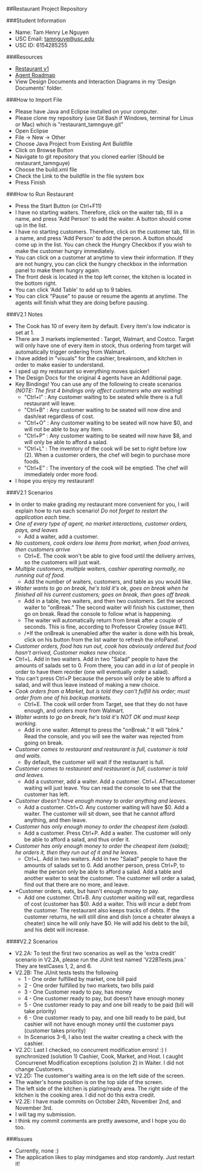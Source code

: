 ##Restaurant Project Repository

###Student Information
  + Name: Tam Henry Le Nguyen
  + USC Email: tamnguye@usc.edu
  + USC ID: 6154285255

###Resources
  + [Restaurant v1](http://www-scf.usc.edu/~csci201/readings/restaurant-v1.html)
  + [Agent Roadmap](http://www-scf.usc.edu/~csci201/readings/agent-roadmap.html)
  + View Design Documents and Interaction Diagrams in my 'Design Documents' folder.

###How to Import File
  + Please have Java and Eclipse installed on your computer.
  + Please clone my repository (use Git Bash if Windows, terminal for Linux or Mac)
    which is "restaurant_tamnguye.git"
  + Open Eclipse
  + File -> New -> Other
  + Choose Java Project from Existing Ant Buildfile
  + Click on Browse Button
  + Navigate to git repository that you cloned earlier (Should be restaurant_tamnguye)
  + Choose the build.xml file
  + Check the Link to the buildfile in the file system box
  + Press Finish

###How to Run Restaurant
  + Press the Start Button (or Ctrl+F11)
  + I have no starting waiters. Therefore, click on the waiter tab,
    fill in a name, and press 'Add Person' to add the waiter. A button
    should come up in the list.
  + I have no starting customers. Therefore, click on the customer tab,
    fill in a name, and press 'Add Person' to add the person. A button
    should come up in the list. You can check the Hungry Checkbox if you 
    wish to make the customer hungry immediately.
  + You can click on a customer at anytime to view their information. If 
    they are not hungry, you can click the hungry checkbox in the information
    panel to make them hungry again.
  + The front desk is located in the top left corner, the kitchen is located
    in the bottom right. 
  + You can click 'Add Table' to add up to 9 tables.
  + You can click "Pause" to pause or resume the agents at anytime. The agents
    will finish what they are doing before pausing.

###V2.1 Notes
  + The Cook has 10 of every item by default. Every item's low indicator is set at 1.
  + There are 3 markets implemented : Target, Walmart, and Costco. Target will only have one of every item in stock,
   thus ordering from target will automatically trigger ordering from Walmart.
  + I have added in "visuals" for the cashier, breakroom, and kitchen in order to make easier to understand.
  + I sped up my restaurant so everything moves quicker!
  + The Design Docs for the original 4 agents have an Additional page.
  + Key Bindings! You can use any of the following to create scenarios 
  *(NOTE: The first 4 bindings only affect customers who are waiting)*
    + "Ctrl+I" : Any customer waiting to be seated while there is a full restaurant will leave.
    + "Ctrl+B" : Any customer waiting to be seated will now dine and dash/eat regardless of cost.
    + "Ctrl+O" : Any customer waiting to be seated will now have $0, and will not be able to buy any item.
    + "Ctrl+P" : Any customer waiting to be seated will now have $8, and will only be able to afford a salad.
    + "Ctrl+L" : The inventory of the cook will be set to right before low (2). When a customer orders, the chef will begin to purchase more foods. 
    + "Ctrl+E" : The inventory of the cook will be emptied. The chef will immediately order more food.
  + I hope you enjoy my restaurant!

###V2.1 Scenarios
  + In order to make grading my restaurant more convenient for you, I will explain how to run each scenario! *Do not forget to restart the application each time.*
  + *One of every type of agent, no market interactions, customer orders, pays, and leaves*
    + Add a waiter, add a customer.
  + *No customers, cook orders low items from market, when food arrives, then customers arrive*
    + Ctrl+E. The cook won't be able to give food until the delivery arrives, so the customers will just wait. 
  + *Multiple customers, multiple waiters, cashier operating normally, no running out of food.*
    + Add the number of waiters, customers, and table as you would like.
  + *Waiter wants to go on break, he's told it's ok, goes on break when he finished all his current customers; goes on break, then goes off break.*
    + Add in a table, two waiters, and then two customers. Set the second waiter to "onBreak." The second waiter will finish his customer, then go on break. Read the console to follow what is happening.
    + The waiter will automatically return from break after a couple of seconds. This is fine, according to Professor Crowley (issue #41).
    + /*If the onBreak is unenabled after the waiter is done with his break, click on his button from the list waiter to refresh the infoPanel.
  + *Customer orders, food has run out, cook has obviously ordered but food hasn't arrived, Customer makes new choice.*
   + Ctrl+L. Add in two waiters. Add in two "Salad" people to have the amounts of salads set to 0. From there, you can add in *a lot* of people in order to have them reorder (one will eventually order a salad). 
   + You can't press Ctrl+P because the person will only be able to afford a salad, and will thus leave instead of making a new choice.
  + *Cook orders from a Market, but is told they can't fulfill his order; must order from one of his backup markets.*
    + Ctrl+E. The cook will order from Target, see that they do not have enough, and orders more from Walmart.
  + *Waiter wants to go on break, he's told it's NOT OK and must keep working.*
    + Add in one waiter. Attempt to press the "onBreak." It will "blink." Read the console, and you will see the waiter was rejected from going on break.
  + *Customer comes to restaurant and restaurant is full, customer is told and waits.*
    + By default, the customer will wait if the restaurant is full.
  + *Customer comes to restaurant and restaurant is full, customer is told and leaves.*
    + Add a customer, add a waiter. Add a customer. Ctrl+I. AThecustomer waiting will just leave. You can read the console to see that the customer has left.
  + *Customer doesn't have enough money to order anything and leaves.*
    + Add a customer. Ctrl+O. Any customer waiting will have $0. Add a waiter. The customer will sit down, see that he cannot afford anything, and then leave.
  + *Customer has only enough money to order the cheapest item (salad).*
    + Add a customer. Press Ctrl+P. Add a waiter. The customer will only be able to afford a salad, and thus order it.
  + *Customer has only enough money to order the cheapest item (salad); he orders it, then they run out of it and he leaves.*
    + Ctrl+L. Add in two waiters. Add in two "Salad" people to have the amounts of salads set to 0. Add another person, press Ctrl+P, to make the person only
    be able to afford a salad. Add a table and another waiter to seat the customer. The customer will order a salad, find out that there are no more, and leave.
  + *Customer orders, eats, but hasn't enough money to pay.
    + Add one customer. Ctrl+B. Any customer waiting will eat, regardless of cost (customer has $0). Add a waiter. This will incur a debt from the customer. The restaurant also keeps tracks of debts. If the customer returns, he will still dine and dish (once a cheater always a cheater) since he will only have $0. He will add his debt to the bill, and his debt will increase.

####V2.2 Scenarios
  + V2.2A: To test the first two scenarios as well as the 'extra credit' scenario in V2.2A, please run the JUnit test named 'V22BTests.java.' They are testCases 1, 2, and 6.
  + V2.2B: The JUnit tests tests the following
    + 1 - One order fulfilled by market, one bill paid
    + 2 - One order fulfilled by two markets, two bills paid
    + 3 - One Customer ready to pay, has money
    + 4 - One customer ready to pay, but doesn't have enough money
    + 5 - One customer ready to pay and one bill ready to be paid (bill will take priority)
    + 6 - One customer ready to pay, and one bill ready to be paid, but cashier will not have enough money until the customer pays (customer takes priority)
    + In Scenarios 3-6, I also test the waiter creating a check with the cashier.
  + V2.2C: Last I checked, no concurrent modification errors! :) I synchronized (solution 1) Cashier, Cook, Market, and Host. I caught Concurrenet Modification exceptions (solution 2) in Waiter. I did not change Customers.
  + V2.2D: The customer's waiting area is on the left side of the screen.
  + The waiter's home position is on the top side of the screen.
  + The left side of the kitchen is plating/ready area. The right side of the kitchen is the cooking area. I did not do this extra credit.
  + V2.2E: I have made commits on October 24th, November 2nd, and November 3rd.
  + I will tag my submission.
  + I think my commit comments are pretty awesome, and I hope you do too.


###Issues
  + Currently, none :)
  + The application likes to play mindgames and stop randomly. Just restart it! 
